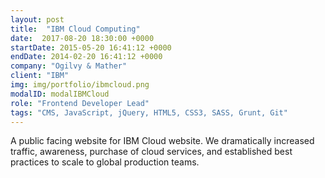 ```yaml
---
layout: post
title:  "IBM Cloud Computing"
date:  2017-08-20 18:30:00 +0000
startDate: 2015-05-20 16:41:12 +0000
endDate: 2014-02-20 16:41:12 +0000
company: "Ogilvy & Mather"
client: "IBM"
img: img/portfolio/ibmcloud.png
modalID: modalIBMCloud
role: "Frontend Developer Lead"
tags: "CMS, JavaScript, jQuery, HTML5, CSS3, SASS, Grunt, Git"
---
```

A public facing website for IBM Cloud website. We dramatically increased traffic, awareness, purchase of cloud services, and established best practices to scale to global production teams.
